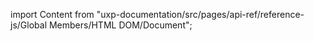 
import Content from "uxp-documentation/src/pages/api-ref/reference-js/Global Members/HTML DOM/Document";

<Content query="product=xd"/>
